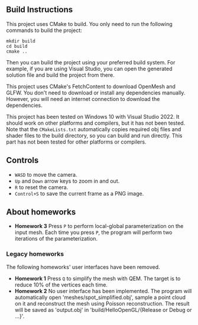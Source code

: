 ## Build Instructions

This project uses CMake to build. You only need to run the following commands to build the project:

```
mkdir build
cd build
cmake ..
````

Then you can build the project using your preferred build system. For example, if you are using Visual Studio, you can open the generated solution file and build the project from there.

This project uses CMake's FetchContent to download OpenMesh and GLFW. You don't need to download or install any dependencies manually. However, you will need an internet connection to download the dependencies.

This project has been tested on Windows 10 with Visual Studio 2022. It should work on other platforms and compilers, but it has not been tested. Note that the `CMakeLists.txt` automatically copies required obj files and shader files to the build directory, so you can build and run directly. This part has not been tested for other platforms or compilers.

## Controls

- `WASD` to move the camera.
- `Up` and `Down` arrow keys to zoom in and out.
- `R` to reset the camera.
-  `Control+S` to save the current frame as a PNG image.
 
## About homeworks

- **Homework 3** Press `P` to perform local-global parameterization on the input mesh. Each time you press `P`, the program will perform two iterations of the parameterization.

### Legacy homeworks
The following homeworks' user interfaces have been removed.
- **Homework 1** Press `Q` to simplify the mesh with QEM. The target is to reduce 10% of the vertices each time.
- **Homework 2** No user interface has been implemented. The program will automatically open 'meshes/spot_simplified.obj', sample a point cloud on it and reconstruct the mesh using Poisson reconstruction. The result will be saved as 'output.obj' in 'build/HelloOpenGL/{Release or Debug or ...}'.